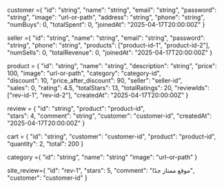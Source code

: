 customer ={
"id": "string",
"name": "string",
"email": "string",
"password": "string",
"image": "url-or-path",
"address": "string",
"phone": "string",
"numBuys": 0,
"totalSpent": 0,
"joinedAt": "2025-04-17T20:00:00Z"
}

seller ={
"id": "string",
"name": "string",
"email": "string",
"password": "string",
"phone": "string",
"products": ["product-id-1", "product-id-2"],
"numSells": 0,
"totalRevenue": 0,
"joinedAt": "2025-04-17T20:00:00Z"
}

product = {
"id": "string",
"name": "string",
"description": "string",
"price": 100,
"image": "url-or-path",
"category": "category-id",  
"discount": 10,
"price_after_discount": 90,
"seller": "seller-id",  
"sales": 0,
"rating": 4.5,
"totalStars": 13,
"totalRatings": 20,
"reviewIds": ["rev-id-1", "rev-id-2"],
"createdAt": "2025-04-17T20:00:00Z"
}

review = {
"id": "string",
"product": "product-id",  
"stars": 4,
"comment": "string",
"customer": "customer-id",
"createdAt": "2025-04-17T20:00:00Z"
}

cart = {
"id": "string",
"customer": "customer-id",
"product": "product-id",
"quantity": 2,
"total": 200
}

category ={
"id": "string",
"name": "string"
"image": "url-or-path"
}

site_review={
"id": "rev-1",
"stars": 5,
"comment": "موقع ممتاز جدًا",
"customer": "customer-id"
}
